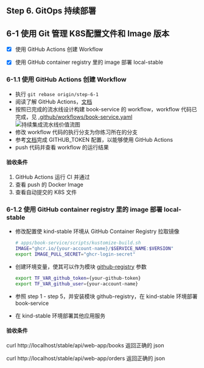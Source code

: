 Step 6. GitOps 持续部署
--
## 6-1 使用 Git 管理 K8S配置文件和 Image 版本

- [x] 使用 GitHub Actions 创建 Workflow
- [x] 使用 GitHub container registry 里的 image 部署 local-stable




### 6-1.1 使用 GitHub Actions 创建 Workflow
- 执行 `git rebase origin/step-6-1`
- 阅读了解 GitHub Actions，[文档](https://docs.github.com/zh/actions/learn-github-actions/understanding-github-actions)
- 按照已完成的流水线设计构建 book-service 的 workflow，workflow 代码已完成，见 [.github/workflows/book-service.yaml](../.github/workflows/book-service.yaml)
  ![持续集成流水线价值流图](./images/CI.png)
- 修改 workflow 代码的执行分支为你练习所在的分支
- 参考[文档](https://docs.github.com/zh/packages/working-with-a-github-packages-registry/working-with-the-container-registry#%E5%90%91-container-registry-%E9%AA%8C%E8%AF%81)完成 GITHUB_TOKEN 配置，以能够使用 GitHub Actions
- push 代码并查看 workflow 的运行结果

#### 验收条件

1. GitHub Actions 运行 CI 并通过
2. 查看 push 的 Docker Image
3. 查看自动提交的 K8S 文件

### 6-1.2 使用 GitHub container registry 里的 image 部署 local-stable

- 修改配置使 kind-stable 环境从 GitHub Container Registry 拉取镜像

  ```bash
  # apps/book-service/scripts/kustomize-build.sh
  IMAGE="ghcr.io/{your-account-name}/$SERVICE_NAME:$VERSION"
  export IMAGE_PULL_SECRET="ghcr-login-secret"
  ```
- 创建环境变量，使其可以作为模块 [github-registry](../terraform/module/github-registry) 参数

  ```bash
  export TF_VAR_github_token={your-github-token}
  export TF_VAR_github_user={your-account-name}
  ```
- 参照 step 1 - step 5，并安装模块 github-registry，在 kind-stable 环境部署 book-service
- 在 kind-stable 环境部署其他应用服务

#### 验收条件

curl http://localhost/stable/api/web-app/books 返回正确的 json

curl http://localhost/stable/api/web-app/orders 返回正确的 json
